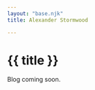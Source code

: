 ```yaml
---
layout: "base.njk"
title: Alexander Stormwood

---
```


<div class="landing">
<h1>{{ title }}</h1>
<p>Blog coming soon.</p>
</div>
